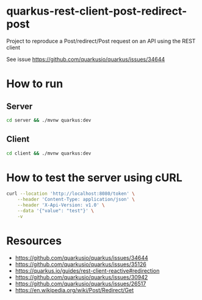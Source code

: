 # quarkus-rest-client-post-redirect-post

Project to reproduce a Post/redirect/Post request on an API using the REST client

See issue https://github.com/quarkusio/quarkus/issues/34644

# How to run

## Server

```sh
cd server && ./mvnw quarkus:dev
```

## Client

```sh
cd client && ./mvnw quarkus:dev
```

# How to test the server using cURL

```sh
curl --location 'http://localhost:8080/token' \
    --header 'Content-Type: application/json' \
    --header 'X-Api-Version: v1.0' \
    --data '{"value": "test"}' \
    -v
```

# Resources

- https://github.com/quarkusio/quarkus/issues/34644
- https://github.com/quarkusio/quarkus/issues/35126
- https://quarkus.io/guides/rest-client-reactive#redirection
- https://github.com/quarkusio/quarkus/issues/30942
- https://github.com/quarkusio/quarkus/issues/26517
- https://en.wikipedia.org/wiki/Post/Redirect/Get
